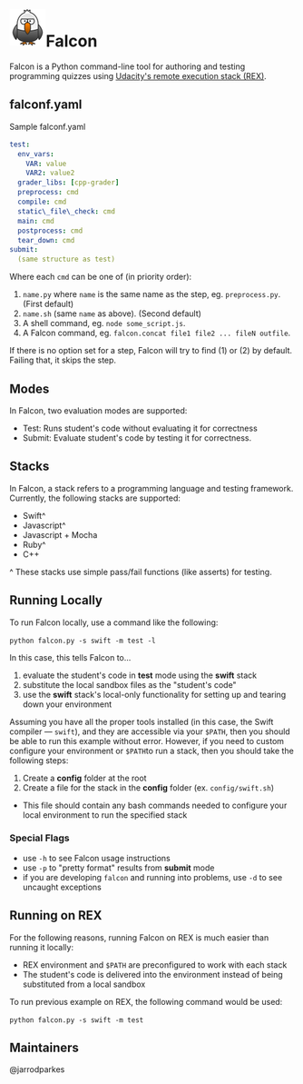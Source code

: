 <img src="https://github.com/jarrodparkes/images/blob/master/falcon-icon.png?raw=true" alt="Falcon icon" align="left" height="64">

# Falcon

Falcon is a Python command-line tool for authoring and testing programming quizzes using [Udacity's remote execution stack (REX)](https://github.com/udacity/udacity-clyde).

## falconf.yaml

Sample falconf.yaml
```yaml
test:
  env_vars:
    VAR: value
    VAR2: value2
  grader_libs: [cpp-grader]
  preprocess: cmd
  compile: cmd
  static\_file\_check: cmd
  main: cmd
  postprocess: cmd
  tear_down: cmd
submit:
  (same structure as test)
```

Where each `cmd` can be one of (in priority order):
1. `name.py` where `name` is the same name as the step, eg. `preprocess.py`. (First default)
2. `name.sh` (same `name` as above). (Second default)
3. A shell command, eg. `node some_script.js`.
4. A Falcon command, eg. `falcon.concat file1 file2 ... fileN outfile`.

If there is no option set for a step, Falcon will try to find (1) or (2) by default. Failing that, it skips the step.

## Modes

In Falcon, two evaluation modes are supported:

- Test: Runs student's code without evaluating it for correctness
- Submit: Evaluate student's code by testing it for correctness.

## Stacks

In Falcon, a stack refers to a programming language and testing framework. Currently, the following stacks are supported:

- Swift^
- Javascript^
- Javascript + Mocha
- Ruby^
- C++

^ These stacks use simple pass/fail functions (like asserts) for testing.

## Running Locally

To run Falcon locally, use a command like the following:

`python falcon.py -s swift -m test -l`

In this case, this tells Falcon to...

1. evaluate the student's code in  **test** mode using the **swift** stack
2. substitute the local sandbox files as the "student's code"
3. use the **swift** stack's local-only functionality for setting up and tearing down your environment

Assuming you have all the proper tools installed (in this case, the Swift compiler — `swift`), and they are accessible via your `$PATH`, then you should be able to run this example without error. However, if you need to custom configure your environment or `$PATH`to run a stack, then you should take the following steps:

1. Create a **config** folder at the root
2. Create a file for the stack in the **config** folder (ex. `config/swift.sh`)
  - This file should contain any bash commands needed to configure your local environment to run the specified stack

### Special Flags

- use `-h` to see Falcon usage instructions
- use `-p` to "pretty format" results from **submit** mode
- if you are developing `falcon` and running into problems, use `-d` to see uncaught exceptions

## Running on REX

For the following reasons, running Falcon on REX is much easier than running it locally:

- REX environment and `$PATH` are preconfigured to work with each stack
- The student's code is delivered into the environment instead of being substituted from a local sandbox

To run previous example on REX, the following command would be used:

`python falcon.py -s swift -m test`

## Maintainers

@jarrodparkes
